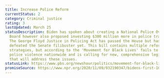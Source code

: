 ```yaml
---
title: Increase Police Reform
currentStatus: 2
category: Criminal justice
rating: 3
lastUpdated: March 25
statusDescription: Biden has spoken about creating a National Police Oversight
  Board however also proposed investing $300 million more in police training.
  The George Floyd Justice in Policing Act has passed the House but has not
  defeated the Senate filibuster yet. This bill contains multiple reform
  strategies, but according to the 'Movement for Black Lives' fails to address
  police violence nationwide and is calling for new, comprehensive legislation
  that will address these issues.
statusLink: https://www.pbs.org/newshour/politics/movement-for-black-lives-opposes-george-floyd-justice-in-policing-act
promiseSource: https://www.npr.org/2020/11/09/932190347/bidens-first-100-days-here-s-what-to-expect
---
```

